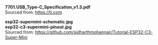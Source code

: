 **7701.USB_Type-C_Specification_v1.3.pdf**  
Sourced from: https://ti.com

**esp32-supermini-schematic.jpg**  
**esp32-c3-supermini-pinout.jpg**  
Sourced from: https://github.com/sidharthmohannair/Tutorial-ESP32-C3-Super-Mini